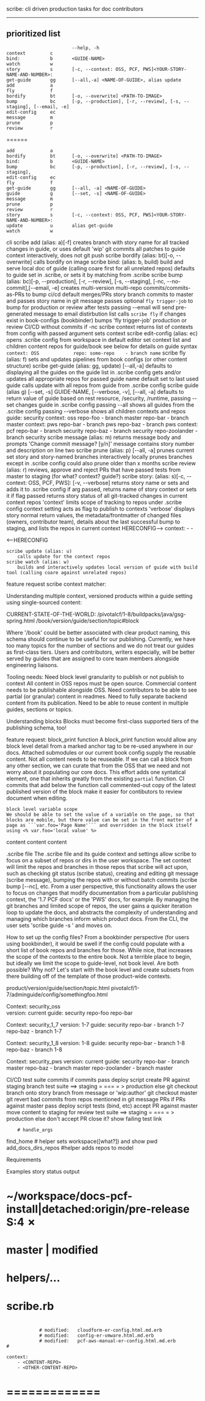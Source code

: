 
scribe: cli driven production tasks for doc contributors

------
prioritized list
------
						
							--help, -h
	context 		c 						
	bind:			b		<GUIDE-NAME>
	watch			w		
	story			s		[-c, --context: OSS, PCF, PWS]<YOUR-STORY-NAME-AND-NUMBER>:
	get-guide		gg	 	[--all,-a] <NAME-OF-GUIDE>, alias update
	add 			a 		
	fly				f		
	bordify			bt		[-o, --overwrite] <PATH-TO-IMAGE>
	bump			bc		[-p, --production], [-r, --review], [-s, --staging], [--email, -e]
	edit-config		ec		
	message			m	
	prune 			p
	review 			r
======

	
   	add 			a 		
	bordify			bt		[-o, --overwrite] <PATH-TO-IMAGE>
	bind:			b		<GUIDE-NAME>
	bump			bc		[-p, --production], [-r, --review], [-s, --staging],
	edit-config		ec		
	fly				f		
	get-guide		gg	 	[--all, -a] <NAME-OF-GUIDE>
	guide 			g 		[--set, -s] <NAME-OF-GUIDE>
	message			m	
	prune 			p
	review 			r
	story			s		[-c, --context: OSS, PCF, PWS]<YOUR-STORY-NAME-AND-NUMBER>:
	update 			u 		alias get-guide
	watch			w		


cli
    scribe add (alias: a)[-f]<OPTIONAL-ROOT-BRANCH-FROM-WHICH-TO-CHECKOUT>
        creates branch with story name for all tracked changes in guide, or uses default 'wip'
        git commits all patches to guide context interactively, 
        does not git push
    scribe bordify (alias: bt)[-o, --overwrite] <PATH-TO-IMAGE>
        calls bordify on image
    scribe bind: (alias: b, build) <GUIDE-NAME>
        build and serve local doc of guide (calling coare first for all unrelated repos)
        defaults to guide set in .scribe, or sets it by matching from .scribe
    scribe bump (alias: bc)[-p, --production], [-r, --review], [-s, --staging],
            [-nc, --no-commit],[--email, -e]
        creates multi-version multi-repo commits/commits-as-PRs to bump ci/cd
        default merges/PRs story branch commits to master and passes story name in git message
        passes optional `fly trigger-job` to bump for production or review after tests
        passing --email will send pre-generated message to email distirbution list
        calls `scribe fly` if changes exist in book-configs (bookbinder)
        bumps 'fly trigger-job' production or review CI/CD without commits if -nc
    scribe context 
    	returns list of contexts from config
    	with passed argument sets context
    scribe edit-config (alias: ec)
        opens .scribe config from workspace in default editor
        set context list and children content repos for guide/book
        see below for details on guide syntax 
            `context: OSS        `
            `    repo: some-repo    - branch name`
    scribe fly (alias: f)
        sets and updates pipelines from book configs (or other content structure)
    scribe get-guide (alias: gg, update) [--all,-a] <NAME-OF-GUIDE>
        defaults to displaying all the guides on the guide list in .scribe config
         gets and/or updates all appropriate repos for passed guide name 
        default set to last used guide
        calls update with all repos from guide from .scribe config
    scribe guide (alias g) [--set, -s] GUIDE-NAME, [--verbose, -v], [--all, -a]
        defaults to return value of guide based on rest resource, /security, /runtime,
        passing --set changes guide in .scribe config
        passing --all shows all guides from the .scribe config
        passing --verbose shows all children contexts and repos
            guide: security
                context: oss
                    repo-foo - branch master
                    repo-bar - branch master
                context: pws 
                    repo-bar - branch pws
                    repo-baz - branch pws
                context: pcf
                    repo-bar - branch security
                    repo-baz - branch security
                    repo-zoolander - branch security
    scribe message (alias: m)
        returns message body and prompts 'Change commit message? [y/n]'
        message contains story number and description on line two
    scribe prune (alias: p) [--all, -a]
        prunes current set story and story-named branches
        interactively locally prunes branches except in .scribe config
        could also prune older than x months
    scribe review (alias: r)
        reviews, approve and reject PRs that have passed tests from master to staging (for what? context? guide?)
    scribe story: (alias: s)[-c, --context: OSS, PCF, PWS]<YOUR-STORY-NAME-AND-NUMBER>:
            [-v, --verbose]
        returns story name or sets and adds it to .scribe config if arg passed,
        returns name of story context or sets it if flag passed
        returns story status of all git-tracked changes in current context repos
        'context' limits scope of tracking to repos under .scribe config
            context setting acts as flag to publish to contexts
        'verbose' displays story normal return values, the metadata/frontmatter of changed files (owners, contributor team), details about the last successful bump to staging, and lists the repos in current context 
HERECONFIG-->
    context:
        - <CONTENT-REPO>
        - <OTHER-CONTENT-REPO>
            
<--HERECONFIG

    scribe update (alias: u)
        calls update for the context repos
    scribe watch (alias: w)
        builds and interactively updates local version of guide with build tool (calling coare against unrelated repos)

feature request
    scribe context matcher: 


Understanding multiple context, versioned products within a guide setting using single-sourced content:

CURRENT-STATE-OF-THE-WORLD:
	/pivotalcf/1-8/buildpacks/java/gsg-spring.html
	/book/version/guide/section/topic#block

Where '/book' could be better associated with clear product naming, this schema should continue to be useful for our publishing. Currently, we have too many topics for the number of sections and we do not treat our guides as first-class tiers. Users and contributors, writers especially, will be better served by guides that are assigned to core team members alongside engineering liaisons.

Tooling needs:
Need block level granularity to publish or not publish to context
All content in OSS repos must be open source.
Commercial content needs to be publishable alongside OSS.
Need contributors to be able to see partial (or granular) content in readmes.
Need to fully separate backend content from its publication.
Need to be able to reuse content in multiple guides, sections or topics.

Understanding blocks
Blocks must become first-class supported tiers of the publishing schema, too!

feature request: 
	block_print function
	A block_print function would allow any block level detail from a marked anchor tag to be re-used anywhere in our docs. Attached submodules or our current book config supply the reusable content. Not all content needs to be reuseable.
	If we can call a block from any other section, we can curate that from the OSS that we need and not worry about it populating our core docs. This effort adds one syntatical element, one that inherits greatly from the existing `partial` function. CI commits that add below the function call commented-out copy of the latest published version of the block make it easier for contibutors to review document when editing.

	block level variable scope
	We should be able to set the value of a variable on the page, so that blocks are mobile, but there value can be set in the front matter of a page as ```var.foo='Page Name'``` and overridden in the block itself using <% var.foo='local value' %> 


content
content
content

.scribe file
The .scribe file and its guide context and settings allow scribe to focus on a subset of repos or dirs in the user workspace. The set context will limit the repos and branches in those repos that scribe will act upon, such as checking git status (scribe status), creating and editing git message (scribe message), bumping the repos with or without batch commits (scribe bump [--nc], etc. From a user perspective, this functionality allows the user to focus on changes that modify documentation from a particular publishing context, the '1.7 PCF docs' or the 'PWS' docs, for example. By managing the git branches and limited scope of repos, the user gains a quicker iteration loop to update the docs, and abstracts the complexity of understanding and managing which branches inform which product docs. From the CLI, the user sets 'scribe guide -s <CONTEXT>' and moves on.

How to set up the config files?
	From a bookbinder perspective (for users using bookbinder), it would be swell if the config could populate with a short list of book repos and branches for those. While nice, that increases the scope of the contexts to the entire book. Not a terrible place to begin, but ideally we limit the scope to guide-level, not book level. Are both possible? Why not? Let's start with the book level and create subsets from there building off of the template of those product-wide contexts. 

product/version/guide/section/topic.html
pivotalcf/1-7/adminguide/config/somethingfoo.html

Context: security_oss 	
	version: current 
		guide: security
			repo-foo
			repo-bar

Context: security_1_7 
	version: 1-7
		guide: security
			repo-bar - branch 1-7
			repo-baz - branch 1-7

Context: security_1_8
	version: 1-8
		guide: security
			repo-bar - branch 1-8
			repo-baz - branch 1-8

Context: security_pws
	version: current
		guide: security
			repo-bar - branch master
			repo-baz - branch master
			repo-zoolander - branch master

CI/CD test suite
	commits
		if commits pass deploy script 
			create PR against staging branch
			test suite ==> staging = === = > production
		else
			git checkout branch onto story branch from message or 'wip:author'
			git checkout master
			git revert bad commits from repos mentioned in git message
	PRs
		if PRs against master pass deploy script tests (bind, etc)
			accept PR against master
			move content to staging for review
			test suite ==> staging = === = > production
		else
			don't accept PR
			close it?
			show failing test link

		# handle_args
find_home # helper sets workspace([what?]) and show pwd 
add_docs_dirs_repos #helper adds repos to model


Requirements


Examples story status output
<!-- ======= -->
# ~/workspace/docs-pcf-install|detached:origin/pre-release S:4 ✗
# master 	|	modified
# 				helpers/...
# 				scribe.rb
#
 				# modified:   cloudform-er-config.html.md.erb
 				# modified:   config-er-vmware.html.md.erb
 				# modified:   pcf-aws-manual-er-config.html.md.erb 				# 

	context:
		- <CONTENT-REPO>
		- <OTHER-CONTENT-REPO>


# =============



